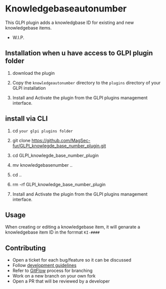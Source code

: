 # Knowledgebaseautonumber

This GLPI plugin adds a knowledgbase ID for existing and new knowledgebase items.

* W.I.P.

## Installation when u have access to GLPI plugin folder

1. download the plugin

2. Copy the `knowledgeautonumber` directory to the `plugins` directory of your GLPI installation

3. Install and Activate the plugin from the GLPI plugins management interface.

## install via CLI

1. cd `your glpi plugins folder`

2. git clone https://github.com/MagSec-fur/GLPI_knowlegde_base_number_plugin.git

3. cd GLPI_knowlegde_base_number_plugin

4. mv knowledgebasenumber ..

5. cd ..

6. rm -rf GLPI_knowledge_base_number_plugin

7. Install and Activate the plugin from the GLPI plugins management interface.

## Usage

When creating or editing a knowledgebase item, it will genarate a knowledgebase item ID in the forrmat `KI-#### `

## Contributing

* Open a ticket for each bug/feature so it can be discussed
* Follow [development guidelines](http://glpi-developer-documentation.readthedocs.io/en/latest/plugins/index.html)
* Refer to [GitFlow](http://git-flow.readthedocs.io/) process for branching
* Work on a new branch on your own fork
* Open a PR that will be reviewed by a developer
